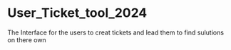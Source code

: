 # User_Ticket_tool_2024
The Interface for the users to creat tickets and lead them to find sulutions on there own
